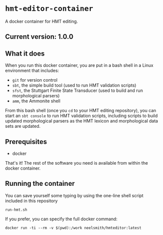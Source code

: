 # `hmt-editor-container`

A docker container for HMT editing.


## Current version: 1.0.0


## What it does

When you run this docker container, you are put in a bash shell in a Linux environment that includes:

- `git` for version control
- `sbt`, the simple build tool (used to run HMT validation scripts)
- `sfst`, the Stuttgart Finite State Transducer (used to build and run morphological parsers)
- `amm`, the Ammonite shell


From this bash shell (once you `cd` to your HMT editing repository), you can start an `sbt console` to run HMT validation scripts, including scripts to build updated morphological parsers as the HMT lexicon and morphological data sets are updated.

## Prerequisites

- docker

That's it!  The rest of the software you need is available from within the docker container.

## Running the container

You can save yourself some typing by using the one-line shell script included in this repository

    run-hmt.sh

If you prefer, you can specify the full docker command:

    docker run -ti --rm -v $(pwd):/work neelsmith/hmteditor:latest
